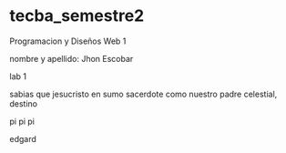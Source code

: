 # tecba_semestre2
Programacion y Diseños Web 1

nombre y apellido: Jhon Escobar

lab 1

sabias que jesucristo en sumo sacerdote como nuestro padre celestial, destino

pi pi pi

edgard
